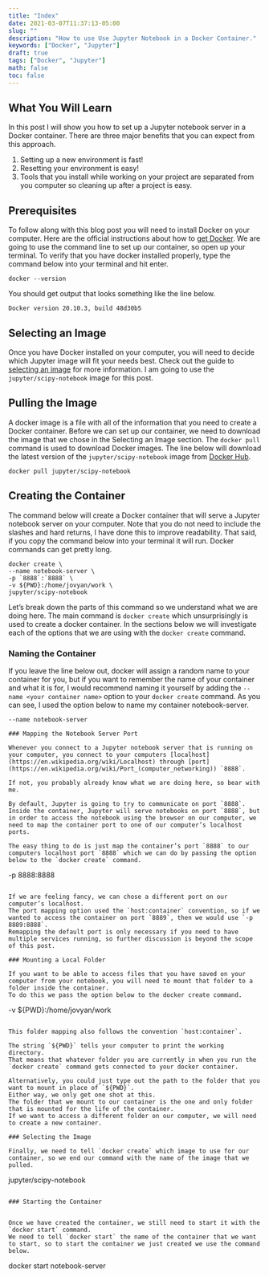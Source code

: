 ```yaml
---
title: "Index"
date: 2021-03-07T11:37:13-05:00
slug: ""
description: "How to use Use Jupyter Notebook in a Docker Container."
keywords: ["Docker", "Jupyter"]
draft: true
tags: ["Docker", "Jupyter"]
math: false
toc: false
---
```


## What You Will Learn

In this post I will show you how to set up a Jupyter notebook server in a Docker container.
There are three major benefits that you can expect from this approach.

1. Setting up a new environment is fast!
2. Resetting your environment is easy!
3. Tools that you install while working on your project are separated from you computer so cleaning up after a project is easy.

## Prerequisites

To follow along with this blog post you will need to install Docker on your computer.
Here are the official instructions about how to [get Docker](https://docs.docker.com/get-docker/).
We are going to use the command line to set up our container, so open up your terminal.
To verify that you have docker installed properly, type the command below into your terminal and hit enter.
```
docker --version
```

You should get output that looks something like the line below.

```
Docker version 20.10.3, build 48d30b5
```

## Selecting an Image

Once you have Docker installed on your computer, you will need to decide which Jupyter image will fit your needs best.
Check out the guide to [selecting an image](https://jupyter-docker-stacks.readthedocs.io/en/latest/using/selecting.html) for more information.
I am going to use the `jupyter/scipy-notebook` image for this post.

## Pulling the Image

A docker image is a file with all of the information that you need to create a Docker container.
Before we can set up our container, we need to download the image that we chose in the Selecting an Image section.
The `docker pull` command is used to download Docker images.
The line below will download the latest version of the `jupyter/scipy-notebook` image from [Docker Hub](https://hub.docker.com/r/jupyter/scipy-notebook/tags/?page=1&ordering=last_updated).

```
docker pull jupyter/scipy-notebook
```

## Creating the Container


The command below will create a Docker container that will serve a Jupyter notebook server on your computer.
Note that you do not need to include the slashes and hard returns, I have done this to improve readability.
That said, if you copy the command below into your terminal it will run.
Docker commands can get pretty long.

```
docker create \
--name notebook-server \
-p `8888`:`8888` \
-v ${PWD}:/home/jovyan/work \
jupyter/scipy-notebook
```

Let’s break down the parts of this command so we understand what we are doing here.
The main command is `docker create` which unsurprisingly is used to create a docker container.
In the sections below we will investigate each of the options that we are using with the `docker create` command.

### Naming the Container

If you leave the line below out, docker will assign a random name to your container for you, but if you want to remember the name of your container and what it is for, I would recommend naming it yourself by adding the `--name <your container name>` option to your `docker create` command.
As you can see, I used the option below to name my container notebook-server.

```
--name notebook-server

### Mapping the Notebook Server Port

Whenever you connect to a Jupyter notebook server that is running on your computer, you connect to your computers [localhost](https://en.wikipedia.org/wiki/Localhost) through [port](https://en.wikipedia.org/wiki/Port_(computer_networking)) `8888`.

If not, you probably already know what we are doing here, so bear with me.

By default, Jupyter is going to try to communicate on port `8888`.
Inside the container, Jupyter will serve notebooks on port `8888`, but in order to access the notebook using the browser on our computer, we need to map the container port to one of our computer’s localhost ports.

The easy thing to do is just map the container’s port `8888` to our computers localhost port `8888` which we can do by passing the option below to the `docker create` command.

```
-p 8888:8888

```

If we are feeling fancy, we can chose a different port on our computer’s localhost.
The port mapping option used the `host:container` convention, so if we wanted to access the container on port `8889`, then we would use `-p 8889:8888`.
Remapping the default port is only necessary if you need to have multiple services running, so further discussion is beyond the scope of this post.

### Mounting a Local Folder

If you want to be able to access files that you have saved on your computer from your notebook, you will need to mount that folder to a folder inside the container.
To do this we pass the option below to the docker create command.

```
-v ${PWD}:/home/jovyan/work
```

This folder mapping also follows the convention `host:container`.

The string `${PWD}` tells your computer to print the working directory.
That means that whatever folder you are currently in when you run the `docker create` command gets connected to your docker container.

Alternatively, you could just type out the path to the folder that you want to mount in place of `${PWD}`.
Either way, we only get one shot at this.
The folder that we mount to our container is the one and only folder that is mounted for the life of the container.
If we want to access a different folder on our computer, we will need to create a new container.

### Selecting the Image

Finally, we need to tell `docker create` which image to use for our container, so we end our command with the name of the image that we pulled.

```
jupyter/scipy-notebook
```

### Starting the Container


Once we have created the container, we still need to start it with the `docker start` command.
We need to tell `docker start` the name of the container that we want to start, so to start the container we just created we use the command below.

```
docker start notebook-server
```


